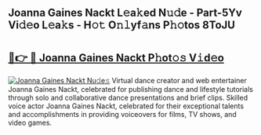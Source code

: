## Joanna Gaines Nackt L𝚎a𝚔ed N𝚞𝚍e - Part-5Yv Vi𝚍𝚎o L𝚎a𝚔s - H𝚘𝚝 O𝚗𝚕yf𝚊ns P𝚑𝚘tos 8ToJU

# <h2><a href="http://kfa1z2.oniu.top/?m=Joanna+Gaines+Nackt">🔗👉 🔴 Joanna Gaines Nackt P𝚑ot𝚘𝚜 V𝚒d𝚎o</a></h2>

[![Joanna Gaines Nackt Nu𝚍e𝚜](https://i.imgur.com/0qMVB7G.gif)](http://kfa1z2.oniu.top/?m=Joanna+Gaines+Nackt)
Virtual dance creator and web entertainer Joanna Gaines Nackt, celebrated for publishing dance and lifestyle tutorials through solo and collaborative dance presentations and brief clips. Skilled voice actor Joanna Gaines Nackt, celebrated for their exceptional talents and accomplishments in providing voiceovers for films, TV shows, and video games.  
